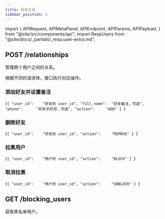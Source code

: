 ```yaml
---
title: 好友关系
sidebar_position: 5
---
```


import {
  APIRequest,
  APIMetaPanel,
  APIEndpoint,
  APIParams,
  APIPayload,
} from "@site/src/components/api";
import RespUsers from "@site/docs/_partials/_resp.user-extra.md";

## POST /relationships

管理两个用户之间的关系。

<APIEndpoint url="/relationships" />

<APIMetaPanel scope="Authorized" scopeNote="" />

根据不同的请求体，接口执行对应操作。

### 添加好友并设置备注

<APIPayload>{`{
  "user_id":    "好友的 user_id",
  "full_name":  "好友备注，可选",
  "phone":      "好友手机号，可选",
  "action":     "ADD"
}
`}</APIPayload>

### 删除好友

<APIPayload>{`{
  "user_id":    "好友的 user_id",
  "action":     "REMOVE"
}
`}</APIPayload>

### 拉黑用户

<APIPayload>{`{
  "user_id":    "用户的 user_id",
  "action":     "BLOCK"
}
`}</APIPayload>

### 取消拉黑

<APIPayload>{`{
  "user_id":    "用户的 user_id",
  "action":     "UNBLOCK"
}
`}</APIPayload>

<APIRequest
  title="Manage Relationships"
  method="POST"
  url="/relationships --data REQUEST_BODY"
/>

<RespUsers />

## GET /blocking_users

获取黑名单用户。

<APIEndpoint url="/blocking_users" />

<APIMetaPanel scope="CONTACTS:READ" scopeNote="" />

<APIRequest title="Read Blocking Users" url="/blocking_users" />

<RespUsers />
